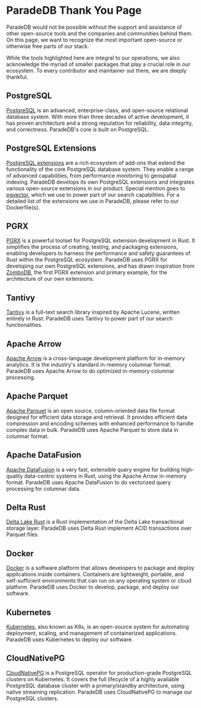 # ParadeDB Thank You Page

ParadeDB would not be possible without the support and assistance of other open-source
tools and the companies and communities behind them. On this page, we want to recognize
the most important open-source or otherwise free parts of our stack.

While the tools highlighted here are integral to our operations, we also
acknowledge the myriad of smaller packages that play a crucial role in our ecosystem.
To every contributor and maintainer out there, we are deeply thankful.

## PostgreSQL

[PostgreSQL](https://www.postgresql.org/) is an advanced, enterprise-class, and
open-source relational database system. With more than three decades of active development,
it has proven architecture and a strong reputation for reliability, data integrity,
and correctness. ParadeDB's core is built on PostgreSQL.

## PostgreSQL Extensions

[PostgreSQL extensions](https://pgxn.org/) are a rich ecosystem of add-ons that extend
the functionality of the core PostgreSQL database system. They enable a range of
advanced capabilities, from performance monitoring to geospatial indexing. ParadeDB
develops its own PostgreSQL extensions and integrates various open-source extensions
in our product. Special mention goes to [pgvector](https://github.com/pgvector/pgvector),
which we use to power part of our search capabilities. For a detailed list of the extensions we
use in ParadeDB, please refer to our Dockerfile(s).

## PGRX

[PGRX](https://github.com/pgcentralfoundation/pgrx) is a powerful toolset for
PostgreSQL extension development in Rust. It simplifies the process of creating,
testing, and packaging extensions, enabling developers to harness the performance
and safety guarantees of Rust within the PostgreSQL ecosystem. ParadeDB uses PGRX
for developing our own PostgreSQL extensions, and has drawn inspiration from [ZomboDB](https://github.com/zombodb/zombodb),
the first PGRX extension and primary example, for the architecture of our own extensions.

## Tantivy

[Tantivy](https://github.com/quickwit-oss/tantivy) is a full-text search library
inspired by Apache Lucene, written entirely in Rust. ParadeDB uses Tantivy to power
part of our search functionalities.

## Apache Arrow

[Apache Arrow](https://arrow.apache.org/) is a cross-language development platform for in-memory analytics. It is
the industry's standard in-memory columnar format. ParadeDB uses Apache Arrow to do optimized in-memory columnar
processing.

## Apache Parquet

[Apache Parquet](https://parquet.apache.org/) is an open source, column-oriented data file format designed for efficient data storage and retrieval. It provides efficient data compression and encoding schemes with enhanced performance to handle complex data in bulk. ParadeDB uses Apache Parquet to store data in columnar format.

## Apache DataFusion

[Apache DataFusion](https://arrow.apache.org/datafusion/) is a very fast, extensible query engine for building high-quality data-centric systems in Rust, using the Apache Arrow in-memory format. ParadeDB uses Apache DataFusion to do vectorized query processing for columnar data.

## Delta Rust

[Delta Lake Rust](https://github.com/delta-io/delta-rs) is a Rust implementation of the Delta Lake transactional storage layer. ParadeDB uses Delta Rust implement ACID transactions over Parquet files.

## Docker

[Docker](https://www.docker.com) is a software platform that allows developers to
package and deploy applications inside containers. Containers are lightweight, portable,
and self-sufficient environments that can run on any operating system or cloud platform.
ParadeDB uses Docker to develop, package, and deploy our software.

## Kubernetes

[Kubernetes](https://kubernetes.io), also known as K8s, is an open-source system
for automating deployment, scaling, and management of containerized applications.
ParadeDB uses Kubernetes to deploy our software.

## CloudNativePG

[CloudNativePG](https://github.com/cloudnative-pg/cloudnative-pg) is a PostgreSQL
operator for production-grade PostgreSQL clusters on Kubernetes. It covers the full
lifecycle of a highly available PostgreSQL database cluster with a primary/standby
architecture, using native streaming replication. ParadeDB uses CloudNativePG to
manage our PostgreSQL clusters.

